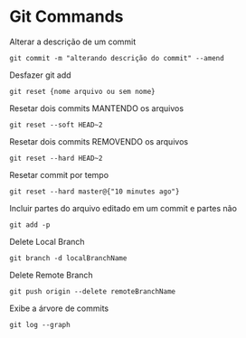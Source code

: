 # Git Commands


Alterar a descrição de um commit

```
git commit -m "alterando descrição do commit" --amend
```

Desfazer git add

```
git reset {nome arquivo ou sem nome}
```

Resetar dois commits MANTENDO os arquivos

```
git reset --soft HEAD~2
```

Resetar dois commits REMOVENDO os arquivos

```
git reset --hard HEAD~2
```

Resetar commit por tempo

```
git reset --hard master@{"10 minutes ago"}
```

Incluir partes do arquivo editado em um commit e partes não

```
git add -p
```

Delete Local Branch
```
git branch -d localBranchName
```

Delete Remote Branch
```
git push origin --delete remoteBranchName
```

Exibe a árvore de commits

```
git log --graph
```
